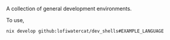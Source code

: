 A collection of general development environments.

To use, 
```
nix develop github:lofiwatercat/dev_shells#EXAMPLE_LANGUAGE
```

